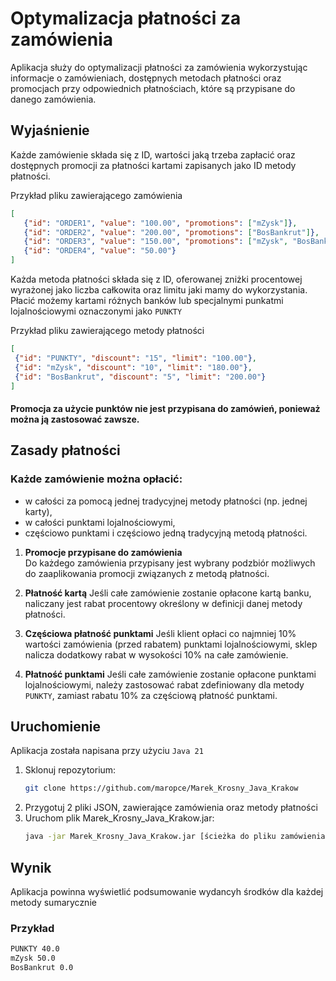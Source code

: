 # Optymalizacja płatności za zamówienia

Aplikacja służy do optymalizacji płatności za zamówienia wykorzystując informacje o zamówieniach, dostępnych metodach płatności oraz promocjach przy odpowiednich płatnościach, które są przypisane do danego zamówienia.

## Wyjaśnienie

Każde zamówienie składa się z ID, wartości jaką trzeba zapłacić oraz dostępnych promocji za płatności kartami zapisanych jako ID metody płatności.

Przykład pliku zawierającego zamówienia
```json
[
   {"id": "ORDER1", "value": "100.00", "promotions": ["mZysk"]},
   {"id": "ORDER2", "value": "200.00", "promotions": ["BosBankrut"]},
   {"id": "ORDER3", "value": "150.00", "promotions": ["mZysk", "BosBankrut"]},
   {"id": "ORDER4", "value": "50.00"}
]
```

Każda metoda płatności składa się z ID, oferowanej zniżki procentowej wyrażonej jako liczba całkowita oraz limitu jaki mamy do wykorzystania. Płacić możemy kartami różnych banków lub specjalnymi punkatmi lojalnościowymi oznaczonymi jako
`PUNKTY`

Przykład pliku zawierającego metody płatności
```json
[
 {"id": "PUNKTY", "discount": "15", "limit": "100.00"},
 {"id": "mZysk", "discount": "10", "limit": "180.00"},
 {"id": "BosBankrut", "discount": "5", "limit": "200.00"}
]
```

#### Promocja za użycie punktów nie jest przypisana do zamówień, ponieważ można ją zastosować zawsze.

## Zasady płatności

### Każde zamówienie można opłacić:
- w całości za pomocą jednej tradycyjnej metody płatności (np. jednej karty),
- w całości punktami lojalnościowymi,
- częściowo punktami i częściowo jedną tradycyjną metodą płatności.


1. **Promocje przypisane do zamówienia**  
Do każdego zamówienia przypisany jest wybrany podzbiór możliwych do
zaaplikowania promocji związanych z metodą płatności.

2. **Płatność kartą** 
Jeśli całe zamówienie zostanie opłacone kartą banku, naliczany jest rabat procentowy określony w definicji danej metody płatności.

3. **Częściowa płatność punktami**
Jeśli klient opłaci co najmniej 10% wartości zamówienia (przed rabatem) punktami lojalnościowymi, sklep nalicza dodatkowy rabat w wysokości 10% na całe zamówienie.

4. **Płatność punktami**
Jeśli całe zamówienie zostanie opłacone punktami lojalnościowymi, należy
zastosować rabat zdefiniowany dla metody `PUNKTY`, zamiast rabatu 10% za
częściową płatność punktami.

## Uruchomienie
Aplikacja została napisana przy użyciu `Java 21`
1. Sklonuj repozytorium:
   ```bash
   git clone https://github.com/maropce/Marek_Krosny_Java_Krakow
   ```
2. Przygotuj 2 pliki JSON, zawierające zamówienia oraz metody płatności 
3. Uruchom plik Marek_Krosny_Java_Krakow.jar:
   ```bash
   java -jar Marek_Krosny_Java_Krakow.jar [ścieżka do pliku zamówienia] [ścieżka do pliku metody płatności]
   ```
## Wynik
Aplikacja powinna wyświetlić podsumowanie wydancyh środków dla każdej metody sumarycznie
### Przykład
   ```bash
   PUNKTY 40.0
   mZysk 50.0
   BosBankrut 0.0
   ```
